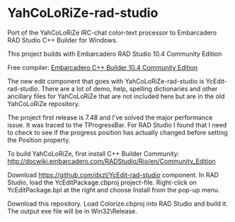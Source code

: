 # YahCoLoRiZe-rad-studio
Port of the YahCoLoRiZe IRC-chat color-text processor to Embarcadero RAD Studio C++ Builder for Windows.

This project builds with Embarcadero RAD Studio 10.4 Community Edition

Free compiler: [Embarcadero C++ Builder 10.4 Community Edition](https://www.embarcadero.com/products/cbuilder/starter)

The new edit component that goes with YahCoLoRiZe-rad-studio is YcEdit-rad-studio. There are a lot of demo, help, spelling dictionaries and other ancillary files for YahCoLoRiZe that are not included here but are in the old YahCoLoRiZe repository.

The project first release is 7.48 and I've solved the major performance issue. It was traced to the TProgressBar. For RAD Studio I found that I need to check to see if the progress position has actually changed before setting the Position property.

To build YahCoLoRiZe, first install C++ Builder Community: http://docwiki.embarcadero.com/RADStudio/Rio/en/Community_Edition

Download https://github.com/dxzl/YcEdit-rad-studio component. In RAD Studio, load the YcEditPackage.cbproj project-file. Right-click on YcEditPackage.bpl at the right and choose Install from the pop-up menu.

Download this repository. Load Colorize.cbproj into RAD Studio and build it. The output exe file will be in Win32\Release.